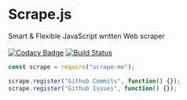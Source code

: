 # Scrape.js
Smart &amp; Flexible JavaScript written Web scraper
<br><br>
[![Codacy Badge](https://api.codacy.com/project/badge/Grade/fcdb4e3ea9714bc79e244d92b83aa1d6)](https://www.codacy.com/app/Steve-Nzr/scrape-me?utm_source=github.com&amp;utm_medium=referral&amp;utm_content=Steve-Nzr/scrape-me&amp;utm_campaign=Badge_Grade)
[![Build Status](https://travis-ci.org/Steve-Nzr/scrape-me.svg?branch=master)](https://travis-ci.org/Steve-Nzr/scrape-me)

```js
const scrape = require("scrape-me");

scrape.register("Github Commits", function() {});
scrape.register("Github Issues", function() {});
```
